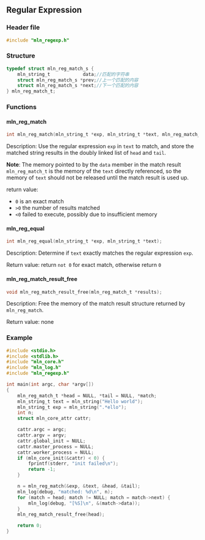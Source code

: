 ## Regular Expression



### Header file

```c
#include "mln_regexp.h"
```



### Structure

```c
typedef struct mln_reg_match_s {
    mln_string_t            data;//匹配的字符串
    struct mln_reg_match_s *prev;//上一个匹配的内容
    struct mln_reg_match_s *next;//下一个匹配的内容
} mln_reg_match_t;
```



### Functions



#### mln_reg_match

```c
int mln_reg_match(mln_string_t *exp, mln_string_t *text, mln_reg_match_t **head, mln_reg_match_t **tail);
```

Description: Use the regular expression `exp` in `text` to match, and store the matched string results in the doubly linked list of `head` and `tail`.

**Note**: The memory pointed to by the `data` member in the match result `mln_reg_match_t` is the memory of the `text` directly referenced, so the memory of `text` should not be released until the match result is used up.

return value:

- `0` is an exact match
- `>0` the number of results matched
- `<0` failed to execute, possibly due to insufficient memory



#### mln_reg_equal

```c
int mln_reg_equal(mln_string_t *exp, mln_string_t *text);
```

Description: Determine if `text` exactly matches the regular expression `exp`.

Return value: return `not 0` for exact match, otherwise return `0`



#### mln_reg_match_result_free

```c
void mln_reg_match_result_free(mln_reg_match_t *results);
```

Description: Free the memory of the match result structure returned by `mln_reg_match`.

Return value: none



### Example

```c
#include <stdio.h>
#include <stdlib.h>
#include "mln_core.h"
#include "mln_log.h"
#include "mln_regexp.h"

int main(int argc, char *argv[])
{
    mln_reg_match_t *head = NULL, *tail = NULL, *match;
    mln_string_t text = mln_string("Hello world");
    mln_string_t exp = mln_string(".*ello");
    int n;
    struct mln_core_attr cattr;

    cattr.argc = argc;
    cattr.argv = argv;
    cattr.global_init = NULL;
    cattr.master_process = NULL;
    cattr.worker_process = NULL;
    if (mln_core_init(&cattr) < 0) {
        fprintf(stderr, "init failed\n");
        return -1;
    }

    n = mln_reg_match(&exp, &text, &head, &tail);
    mln_log(debug, "matched: %d\n", n);
    for (match = head; match != NULL; match = match->next) {
        mln_log(debug, "[%S]\n", &(match->data));
    }
    mln_reg_match_result_free(head);

    return 0;
}
```

